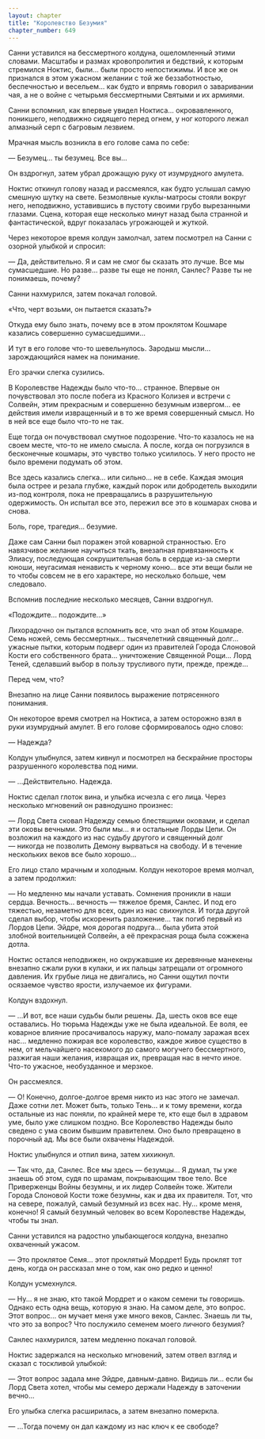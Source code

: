```yaml
---
layout: chapter
title: "Королевство Безумия"
chapter_number: 649
---
```


Санни уставился на бессмертного колдуна, ошеломленный этими словами. Масштабы и размах кровопролития и бедствий, к которым стремился Ноктис, были... были просто непостижимы. И все же он признался в этом ужасном желании с той же беззаботностью, беспечностью и весельем... как будто и впрямь говорил о заваривании чая, а не о войне с четырьмя бессмертными Святыми и их армиями.

Санни вспомнил, как впервые увидел Ноктиса... окровавленного, поникшего, неподвижно сидящего перед огнем, у ног которого лежал алмазный серп с багровым лезвием.

Мрачная мысль возникла в его голове сама по себе:

— Безумец... ты безумец. Все вы...

Он вздрогнул, затем убрал дрожащую руку от изумрудного амулета.

Ноктис откинул голову назад и рассмеялся, как будто услышал самую смешную шутку на свете. Безмолвные куклы-матросы стояли вокруг него, неподвижно, уставившись в пустоту своими грубо вырезанными глазами. Сцена, которая еще несколько минут назад была странной и фантастической, вдруг показалась угрожающей и жуткой.

Через некоторое время колдун замолчал, затем посмотрел на Санни с озорной улыбкой и спросил:

— Да, действительно. Я и сам не смог бы сказать это лучше. Все мы сумасшедшие. Но разве... разве ты еще не понял, Санлес? Разве ты не понимаешь, почему?

Санни нахмурился, затем покачал головой.

«Что, черт возьми, он пытается сказать?»

Откуда ему было знать, почему все в этом проклятом Кошмаре казались совершенно сумасшедшими…

И тут в его голове что-то шевельнулось. Зародыш мысли... зарождающийся намек на понимание.

Его зрачки слегка сузились.

В Королевстве Надежды было что-то... странное. Впервые он почувствовал это после побега из Красного Колизея и встречи с Солвейн, этим прекрасным и совершенно безумным извергом... ее действия имели извращенный и в то же время совершенный смысл. Но в ней все еще было что-то не так.

Еще тогда он почувствовал смутное подозрение. Что-то казалось не на своем месте, что-то не имело смысла. А после, когда он погрузился в бесконечные кошмары, это чувство только усилилось. У него просто не было времени подумать об этом.

Все здесь казались слегка... или сильно... не в себе. Каждая эмоция была острее и резала глубже, каждый порок или добродетель выходили из-под контроля, пока не превращались в разрушительную одержимость. Он испытал все это, пережил все это в кошмарах снова и снова.

Боль, горе, трагедия... безумие.

Даже сам Санни был поражен этой коварной странностью. Его навязчивое желание научиться ткать, внезапная привязанность к Элиасу, последующая сокрушительная боль в сердце из-за смерти юноши, неугасимая ненависть к черному коню... все эти вещи были не то чтобы совсем не в его характере, но несколько больше, чем следовало.

Вспомнив последние несколько месяцев, Санни вздрогнул.

«Подождите... подождите...»

Лихорадочно он пытался вспомнить все, что знал об этом Кошмаре. Семь ножей, семь бессмертных... тысячелетний священный долг... ужасные пытки, которым подверг один из правителей Города Слоновой Кости его собственного брата... уничтожение Священной Рощи... Лорд Теней, сделавший выбор в пользу трусливого пути, прежде, прежде...

Перед чем, что?

Внезапно на лице Санни появилось выражение потрясенного понимания.

Он некоторое время смотрел на Ноктиса, а затем осторожно взял в руки изумрудный амулет. В его голове сформировалось одно слово:

— Надежда?

Колдун улыбнулся, затем кивнул и посмотрел на бескрайние просторы разрушенного королевства под ними.

— ...Действительно. Надежда.

Ноктис сделал глоток вина, и улыбка исчезла с его лица. Через несколько мгновений он равнодушно произнес:

— Лорд Света сковал Надежду семью блестящими оковами, и сделал эти оковы вечными. Это были мы... я и остальные Лорды Цепи. Он возложил на каждого из нас судьбу другого и священный долг — никогда не позволить Демону вырваться на свободу. И в течение нескольких веков все было хорошо...

Его лицо стало мрачным и холодным. Колдун некоторое время молчал, а затем продолжил:

— Но медленно мы начали уставать. Сомнения проникли в наши сердца. Вечность... вечность — тяжелое бремя, Санлес. И под его тяжестью, незаметно для всех, один из нас свихнулся. И тогда другой сделал выбор, чтобы искоренить разложение... так погиб первый из Лордов Цепи. Эйдре, моя дорогая подруга... была убита этой злобной воительницей Солвейн, а её прекрасная роща была сожжена дотла.

Ноктис остался неподвижен, но окружавшие их деревянные манекены внезапно сжали руки в кулаки, и их пальцы затрещали от огромного давления. Их грубые лица не двигались, но Санни ощутил почти осязаемое чувство ярости, излучаемое их фигурами.

Колдун вздохнул.

— ...И вот, все наши судьбы были решены. Да, шесть оков все еще оставались. Но тюрьма Надежды уже не была идеальной. Ее воля, ее коварное влияние просачивалось наружу, мало-помалу заражая всех нас... медленно пожирая все королевство, каждое живое существо в нем, от мельчайшего насекомого до самого могучего бессмертного, разжигая наши желания, извращая их, превращая нас в нечто иное. Что-то ужасное, необузданное и мерзкое.

Он рассмеялся.

— О! Конечно, долгое-долгое время никто из нас этого не замечал. Даже сотни лет. Может быть, только Тень… и к тому времени, когда остальные из нас поняли, по крайней мере те, кто еще был в здравом уме, было уже слишком поздно. Все Королевство Надежды было сведено с ума своим бывшим правителем. Оно было превращено в порочный ад. Мы все были охвачены Надеждой.

Ноктис улыбнулся и отпил вина, затем хихикнул.

— Так что, да, Санлес. Все мы здесь — безумцы... Я думал, ты уже знаешь об этом, судя по шрамам, покрывающим твое тело. Все Приверженцы Войны безумны, и их лидер Солвейн тоже. Жители Города Слоновой Кости тоже безумны, как и два их правителя. Тот, что на севере, пожалуй, самый безумный из всех нас. Ну... кроме меня, конечно! Я самый безумный человек во всем Королевстве Надежды, чтобы ты знал.

Санни уставился на радостно улыбающегося колдуна, внезапно охваченный ужасом.

— Это проклятое Семя... этот проклятый Мордрет! Будь проклят тот день, когда он рассказал мне о том, как оно редко и ценно!

Колдун усмехнулся.

— Ну... я не знаю, кто такой Мордрет и о каком семени ты говоришь. Однако есть одна вещь, которую я знаю. На самом деле, это вопрос. Этот вопрос... он мучает меня уже много веков, Санлес. Знаешь ли ты, что это за вопрос? Что послужило семенем моего личного безумия?

Санлес нахмурился, затем медленно покачал головой.

Ноктис задержался на несколько мгновений, затем отвел взгляд и сказал с тоскливой улыбкой:

— Этот вопрос задала мне Эйдре, давным-давно. Видишь ли... если бы Лорд Света хотел, чтобы мы семеро держали Надежду в заточении вечно...

Его улыбка слегка расширилась, а затем внезапно померкла.

— ...Тогда почему он дал каждому из нас ключ к ее свободе?